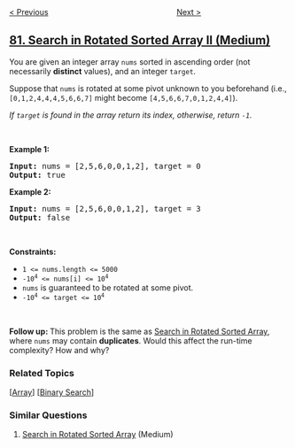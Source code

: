 <!--|This file generated by command(leetcode description); DO NOT EDIT.    |-->
<!--+----------------------------------------------------------------------+-->
<!--|@author    openset <openset.wang@gmail.com>                           |-->
<!--|@link      https://github.com/openset                                 |-->
<!--|@home      https://github.com/openset/leetcode                        |-->
<!--+----------------------------------------------------------------------+-->

[< Previous](../remove-duplicates-from-sorted-array-ii "Remove Duplicates from Sorted Array II")
　　　　　　　　　　　　　　　　
[Next >](../remove-duplicates-from-sorted-list-ii "Remove Duplicates from Sorted List II")

## [81. Search in Rotated Sorted Array II (Medium)](https://leetcode.com/problems/search-in-rotated-sorted-array-ii "搜索旋转排序数组 II")

<p>You are given an integer array <code>nums</code> sorted in ascending order (not necessarily <strong>distinct</strong> values), and an integer <code>target</code>.</p>

<p>Suppose that <code>nums</code> is rotated at some pivot unknown to you beforehand (i.e., <code>[0,1,2,4,4,4,5,6,6,7]</code> might become <code>[4,5,6,6,7,0,1,2,4,4]</code>).</p>

<p><em>If <code>target</code> is found in the array return its index, otherwise, return <code>-1</code>.</em></p>

<p>&nbsp;</p>
<p><strong>Example 1:</strong></p>
<pre><strong>Input:</strong> nums = [2,5,6,0,0,1,2], target = 0
<strong>Output:</strong> true
</pre><p><strong>Example 2:</strong></p>
<pre><strong>Input:</strong> nums = [2,5,6,0,0,1,2], target = 3
<strong>Output:</strong> false
</pre>
<p>&nbsp;</p>
<p><strong>Constraints:</strong></p>

<ul>
	<li><code>1 &lt;= nums.length &lt;= 5000</code></li>
	<li><code>-10<sup>4</sup> &lt;= nums[i] &lt;= 10<sup>4</sup></code></li>
	<li><code>nums</code> is guaranteed to be rotated at some pivot.</li>
	<li><code>-10<sup>4</sup> &lt;= target &lt;= 10<sup>4</sup></code></li>
</ul>

<p>&nbsp;</p>
<strong>Follow up: </strong>This problem is the same as <a href="/problems/search-in-rotated-sorted-array/description/" target="_blank">Search in Rotated Sorted Array</a>, where <code>nums</code> may contain <strong>duplicates</strong>. Would this affect the run-time complexity? How and why?

### Related Topics
  [[Array](../../tag/array/README.md)]
  [[Binary Search](../../tag/binary-search/README.md)]

### Similar Questions
  1. [Search in Rotated Sorted Array](../search-in-rotated-sorted-array) (Medium)
